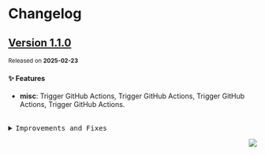 <a name="readme-top"></a>

# Changelog

## [Version 1.1.0](https://github.com/maidhub/maid-lint/compare/v1.0.0...v1.1.0)

<sup>Released on **2025-02-23**</sup>

#### ✨ Features

- **misc**: Trigger GitHub Actions, Trigger GitHub Actions, Trigger GitHub Actions, Trigger GitHub Actions.

<br/>

<details>
<summary><kbd>Improvements and Fixes</kbd></summary>

#### What's improved

- **misc**: Trigger GitHub Actions ([ce739bb](https://github.com/maidhub/maid-lint/commit/ce739bb))
- **misc**: Trigger GitHub Actions ([4ac98a8](https://github.com/maidhub/maid-lint/commit/4ac98a8))
- **misc**: Trigger GitHub Actions ([31856d0](https://github.com/maidhub/maid-lint/commit/31856d0))
- **misc**: Trigger GitHub Actions ([af1e694](https://github.com/maidhub/maid-lint/commit/af1e694))

</details>

<div align="right">

[![](https://img.shields.io/badge/-BACK_TO_TOP-151515?style=flat-square)](#readme-top)

</div>
